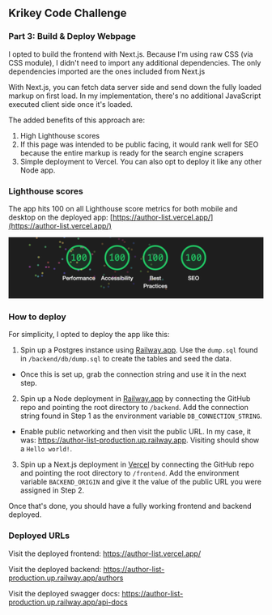 ## Krikey Code Challenge

### Part 3: Build & Deploy Webpage

I opted to build the frontend with Next.js. Because I'm using raw CSS (via CSS module), I didn't need to import any additional dependencies. The only dependencies imported are the ones included from Next.js

With Next.js, you can fetch data server side and send down the fully loaded markup on first load. In my implementation, there's no additional JavaScript executed client side once it's loaded.

The added benefits of this approach are:

1. High Lighthouse scores
2. If this page was intended to be public facing, it would rank well for SEO because the entire markup is ready for the search engine scrapers
3. Simple deployment to Vercel. You can also opt to deploy it like any other Node app.

### Lighthouse scores

The app hits 100 on all Lighthouse score metrics for both mobile and desktop on the deployed app: [https://author-list.vercel.app/](https://author-list.vercel.app/)

<img src="images/lighthouse_scores.png" >

### How to deploy

For simplicity, I opted to deploy the app like this:

1. Spin up a Postgres instance using [Railway.app](https://railway.app/). Use the `dump.sql` found in `/backend/db/dump.sql` to create the tables and seed the data.

- Once this is set up, grab the connection string and use it in the next step.

2. Spin up a Node deployment in [Railway.app](https://railway.app/) by connecting the GitHub repo and pointing the root directory to `/backend`. Add the connection string found in Step 1 as the environment variable `DB_CONNECTION_STRING`.

- Enable public networking and then visit the public URL. In my case, it was: https://author-list-production.up.railway.app. Visiting should show a `Hello world!`.

3. Spin up a Next.js deployment in [Vercel](https://vercel.com/) by connecting the GitHub repo and pointing the root directory to `/frontend`. Add the environment variable `BACKEND_ORIGIN` and give it the value of the public URL you were assigned in Step 2.

Once that's done, you should have a fully working frontend and backend deployed.

### Deployed URLs

Visit the deployed frontend: https://author-list.vercel.app/

Visit the deployed backend: https://author-list-production.up.railway.app/authors

Visit the deployed swagger docs: https://author-list-production.up.railway.app/api-docs
